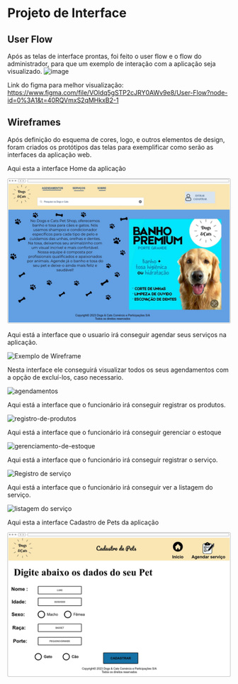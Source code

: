 
# Projeto de Interface
## User Flow

Após as telas de interface prontas, foi feito o user flow e o flow do administrador, para que um exemplo de interação com a aplicação seja visualizado.
![image](https://user-images.githubusercontent.com/120069870/234744391-17ba0904-1634-4c41-99ca-39fe467dd3fa.png)

Link do figma para melhor visualização: https://www.figma.com/file/VOldq5gSTP2cJRY0AWv9e8/User-Flow?node-id=0%3A1&t=40RQVmxS2qMHkxB2-1



## Wireframes

Após definição do esquema de cores, logo, e outros elementos de design, foram criados os protótipos das telas para exemplificar como serão as interfaces da aplicação web.

Aqui esta a interface Home da aplicação

![Home](img/Home.jpg)


Aqui está a interface que o usuario irá conseguir agendar seus serviços na aplicação.

![Exemplo de Wireframe](img/agendarserviço.png)

Nesta interface ele conseguirá visualizar todos os seus agendamentos com a opção de excluí-los, caso necessario.

![agendamentos](https://user-images.githubusercontent.com/110940580/234738819-6543aaf7-affb-4af3-b0b1-ab85b46b2187.png)


Aqui está a interface que o funcionário irá conseguir registrar os produtos.

![registro-de-produtos](https://user-images.githubusercontent.com/126635207/234742246-3a406c5e-501a-43eb-95b7-ab5eba466e2a.jpg)


Aqui está a interface que o funcionário irá conseguir gerenciar o estoque

![gerenciamento-de-estoque](https://user-images.githubusercontent.com/126635207/234742288-6f8eebef-3a78-47e2-900a-ef8a59f1f081.jpg)

Aqui está a interface que o funcionário irá conseguir registrar o serviço.

![Registro de serviço](https://user-images.githubusercontent.com/127259130/234743125-91cd1c33-b749-415f-b0f9-f6b105d0388d.jpeg)

Aqui está a interface que o funcionário irá conseguir ver a listagem do serviço.

![listagem do serviço](https://user-images.githubusercontent.com/127259130/234743278-b93cb30f-1fd2-43cf-bf8b-988c24a07918.jpeg)


Aqui esta a interface Cadastro de Pets da aplicação

![Cadastro de Pets](img/cadpet.jpg)
